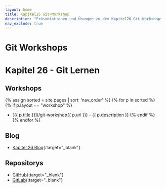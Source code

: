 ```yaml
---
layout: home
title: Kapitel26 Git-Workshop
description: "Präsentationen und Übungen zu dem Kapitel26 Git-Workshops"
nav_exclude: true
---
```


# Git Workshops

# Kapitel 26 - Git Lernen

## Workshops

{% assign sorted = site.pages | sort: 'nav_order' %}
{% for p in sorted %}
    {% if p.layout == "workshop" %}
* [{{ p.title }}](/git-workshop{{ p.url }}) - {{ p.description }}
  {% endif %} 
{% endfor %}
  
## Blog

* [Kapitel 26 Blog](https://kapitel26.github.io){:target="_blank"}

## Repositorys

* [GitHub](https://github.com/bstachmann/git-workshop){:target="_blank"}
* [GitLab](https://gitlab.com/bjoern.stachmann/git-workshop){:target="_blank"}


